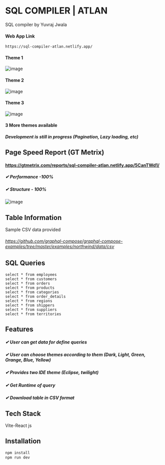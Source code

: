 # SQL COMPILER | ATLAN

SQL compiler by Yuvraj Jwala
#### Web App Link
```
https://sql-compiler-atlan.netlify.app/
```

#### Theme 1
![image](https://user-images.githubusercontent.com/74554809/167290867-9c9fb366-f0e0-43c0-b19c-ac14d3de1996.png)
#### Theme 2
![image](https://user-images.githubusercontent.com/74554809/167290888-88400ed3-5d27-4aee-83a2-1ffaabd91ac0.png)
#### Theme 3
![image](https://user-images.githubusercontent.com/74554809/167290918-b4d9b6e0-c289-4e24-818a-89b3d59ee38d.png)
#### 3 More themes available 

##### Development is still in progress (Pagination, Lazy loading, etc)


## Page Speed Report (GT Metrix)
#### https://gtmetrix.com/reports/sql-compiler-atlan.netlify.app/5CanTWd1/
##### ✔ Performance -100% 
##### ✔ Structure - 100%
![image](https://user-images.githubusercontent.com/74554809/167290743-6aa75a67-93f2-4ddb-9924-e84279a6019d.png)

## Table Information
Sample CSV data provided
###### https://github.com/graphql-compose/graphql-compose-examples/tree/master/examples/northwind/data/csv

## SQL Queries
```
select * from employees
select * from customers
select * from orders
select * from products
select * from categories
select * from order_details
select * from regions
select * from shippers
select * from suppliers
select * from territories
```
## Features
##### ✔ User can get data for define queries
##### ✔ User can choose themes according to them (Dark, Light, Green, Orange, Blue, Yellow)
##### ✔ Provides two IDE theme (Eclipse, twilight)
##### ✔ Get Runtime of query
##### ✔ Download table in CSV format

## Tech Stack
Vite-React js
## Installation
```bash
npm install
npm run dev
```
